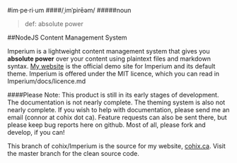 
#im·pe·ri·um
####/ˌimˈpirēəm/
#####noun
>def: absolute power

##NodeJS Content Management System

Imperium is a lightweight content management system that gives you **absolute power** over your content using plaintext files and markdown syntax. [My website](http://beta.cohix.ca) is the official demo site for Imperium and its default theme. Imperium is offered under the MIT licence, which you can read in Imperium/docs/licence.md

####Please Note:
This product is still in its early stages of development. The documentation is not nearly complete. The theming system is also not nearly complete. If you wish to help with documentation, please send me an email (connor at cohix dot ca). Feature requests can also be sent there, but please keep bug reports here on github. Most of all, please fork and develop, if you can!

This branch of cohix/Imperium is the source for my website, [cohix.ca](http://cohix.ca). Visit the master branch for the clean source code.
